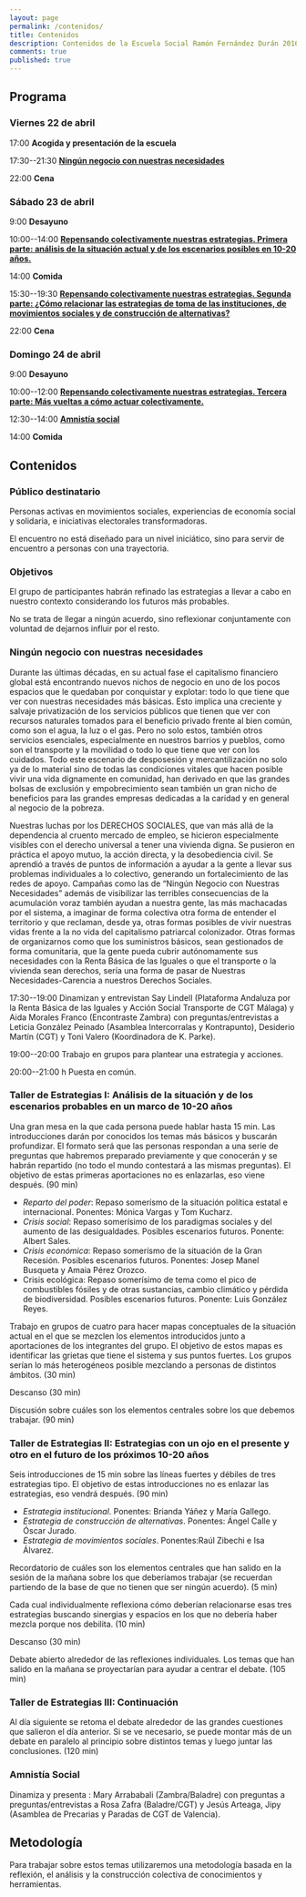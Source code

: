 ```yaml
---
layout: page
permalink: /contenidos/
title: Contenidos
description: Contenidos de la Escuela Social Ramón Fernández Durán 2016
comments: true
published: true
---
```


Programa
--------

### Viernes 22 de abril
17:00 **Acogida y presentación de la escuela**

17:30--21:30 **[Ningún negocio con nuestras necesidades](#taller_viernes)**

22:00 **Cena**


### Sábado 23 de abril
9:00 **Desayuno**

10:00--14:00 **[Repensando colectivamente nuestras estrategias. Primera parte: análisis de la situación actual y de los escenarios posibles en 10-20 años.](#taller1)**

14:00 **Comida**

15:30--19:30 **[Repensando colectivamente nuestras estrategias. Segunda parte: ¿Cómo relacionar las estrategias de toma de las instituciones, de movimientos sociales y de construcción de alternativas?](#taller2)**

22:00 **Cena**

### Domingo 24 de abril
9:00 **Desayuno**

10:00--12:00 **[Repensando colectivamente nuestras estrategias. Tercera parte: Más vueltas a cómo actuar colectivamente.](#taller3)**

12:30--14:00 **[Amnistía social](#taller_domingo)**

14:00 **Comida**

## Contenidos

### Público destinatario
Personas activas en movimientos sociales, experiencias de economía social y solidaria, e iniciativas electorales transformadoras.

El encuentro no está diseñado para un nivel iniciático, sino para servir de encuentro a personas con una trayectoria.


### Objetivos
El grupo de participantes habrán refinado las estrategias a llevar a cabo en nuestro contexto considerando los futuros más probables.

No se trata de llegar a ningún acuerdo, sino reflexionar conjuntamente con voluntad de dejarnos influir por el resto.

### <a name="taller_viernes"></a>Ningún negocio con nuestras necesidades 

Durante las últimas décadas, en su actual fase el capitalismo financiero global está encontrando nuevos nichos de negocio en uno de los pocos espacios que le quedaban por conquistar y explotar: todo lo que tiene que ver con nuestras necesidades más básicas. Esto implica una creciente y salvaje privatización de los servicios públicos que tienen que ver con recursos naturales tomados para el beneficio privado frente al bien común, como son el agua, la luz o el gas. Pero no solo estos, también otros servicios esenciales, especialmente en nuestros barrios y pueblos, como son el transporte y la movilidad o todo lo que tiene que ver con los cuidados. Todo este escenario de desposesión y mercantilización no solo ya de lo material sino de todas las condiciones vitales que hacen posible vivir una vida dignamente en comunidad, han derivado en que las grandes bolsas de exclusión y empobrecimiento sean también un gran nicho de beneficios para las grandes empresas dedicadas a la caridad y en general al negocio de la pobreza.

Nuestras luchas por los DERECHOS SOCIALES, que van más allá de la dependencia al cruento mercado de empleo, se hicieron especialmente visibles con el derecho universal a tener una vivienda digna. Se pusieron en práctica el apoyo mutuo, la acción directa, y la desobediencia civil. Se aprendió a través de puntos de información a ayudar a la gente a llevar sus problemas individuales a lo colectivo, generando un fortalecimiento de las redes de apoyo.  Campañas como las de “Ningún Negocio con Nuestras Necesidades” además de visibilizar las terribles consecuencias de la acumulación voraz también ayudan a nuestra gente, las más machacadas por el sistema, a imaginar de forma colectiva otra forma de entender el territorio y que reclaman, desde ya, otras formas posibles de vivir nuestras vidas frente a la no vida del capitalismo patriarcal colonizador. Otras formas de organizarnos como que los suministros básicos, sean gestionados de forma comunitaria, que la gente pueda cubrir autónomamente sus necesidades con la Renta Básica de las Iguales o que el transporte o la vivienda sean derechos, sería una forma de pasar de Nuestras Necesidades-Carencia a nuestros Derechos Sociales.

17:30--19:00 Dinamizan y entrevistan Say Lindell (Plataforma Andaluza por la Renta Básica de las Iguales y Acción Social Transporte de CGT Málaga) y Aida Morales Franco (Encontraste Zambra) con preguntas/entrevistas a Leticia González Peinado (Asamblea Intercorralas y Kontrapunto), Desiderio Martín (CGT) y Toni Valero (Koordinadora de K. Parke).

19:00--20:00 Trabajo en grupos para plantear una estrategia y acciones.

20:00--21:00 h Puesta en común.

### <a name="taller1"></a>Taller de Estrategias I: Análisis de la situación y de los escenarios probables en un marco de 10-20 años
Una gran mesa en la que cada persona puede hablar hasta 15 min. Las introducciones darán por conocidos los temas más básicos y buscarán profundizar. El formato será que las personas respondan a una serie de preguntas que habremos preparado previamente y que conocerán y se habrán repartido (no todo el mundo contestará a las mismas preguntas). El objetivo de estas primeras aportaciones no es enlazarlas, eso viene después. (90 min)

- *Reparto del poder*: Repaso somerísmo de la situación política estatal e internacional. Ponentes: Mónica Vargas y Tom Kucharz.
- *Crisis social*: Repaso somerísimo de los paradigmas sociales y del aumento de las desigualdades. Posibles escenarios futuros. Ponente: Albert Sales.
- *Crisis económica*: Repaso somerísmo de la situación de la Gran Recesión. Posibles escenarios futuros. Ponentes: Josep Manel Busqueta y Amaia Pérez Orozco.
- Crisis ecológica: Repaso somerísimo de tema como el pico de combustibles fósiles y de otras sustancias, cambio climático y pérdida de biodiversidad. Posibles escenarios futuros. Ponente: Luis González Reyes.

Trabajo en grupos de cuatro para hacer mapas conceptuales de la situación actual en el que se mezclen los elementos introducidos junto a aportaciones de los integrantes del grupo. El objetivo de estos mapas es identificar las grietas que tiene el sistema y sus puntos fuertes. Los grupos serían lo más heterogéneos posible mezclando a personas de distintos ámbitos. (30 min)

Descanso (30 min)

Discusión sobre cuáles son los elementos centrales sobre los que debemos trabajar. (90 min)

### <a name="taller2"></a>Taller de Estrategias II: Estrategias con un ojo en el presente y otro en el futuro de los próximos 10-20 años

Seis introducciones de 15 min sobre las líneas fuertes y débiles de tres estrategias tipo. El objetivo de estas introducciones no es enlazar las estrategias, eso vendrá después. (90 min) 

- *Estrategia institucional*. Ponentes: Brianda Yáñez y María Gallego.
- *Estrategia de construcción de alternativas*. Ponentes: Ángel Calle y Óscar Jurado.
- *Estrategia de movimientos sociales*. Ponentes:Raúl Zibechi e Isa Álvarez.

Recordatorio de cuáles son los elementos centrales que han salido en la sesión de la mañana sobre los que deberíamos trabajar (se recuerdan partiendo de la base de que no tienen que ser ningún acuerdo). (5 min)

Cada cual individualmente reflexiona cómo deberían relacionarse esas tres estrategias buscando sinergias y espacios en los que no debería haber mezcla porque nos debilita. (10 min)

Descanso (30 min)

Debate abierto alrededor de las reflexiones individuales. Los temas que han salido en la mañana se proyectarían para ayudar a centrar el debate. (105 min)

### <a name="taller3"></a>Taller de Estrategias III: Continuación
Al día siguiente se retoma el debate alrededor de las grandes cuestiones que salieron el día anterior. Si se ve necesario, se puede montar más de un debate en paralelo al principio sobre distintos temas y luego juntar las conclusiones. (120 min)


### <a name="taller_domingo"></a>Amnistía Social
Dinamiza y presenta : Mary Arrababali (Zambra/Baladre) con preguntas a preguntas/entrevistas a Rosa Zafra (Baladre/CGT) y Jesús Arteaga, Jipy (Asamblea de Precarias y Paradas de CGT de Valencia).

## Metodología

Para trabajar sobre estos temas utilizaremos una metodología basada en la reflexión, el análisis y la construcción colectiva de conocimientos y herramientas. 

<!--Puedes descargar el programa en formato [pdf](/docs/programa_escuela_ramon_fdez_2016.pdf). -->